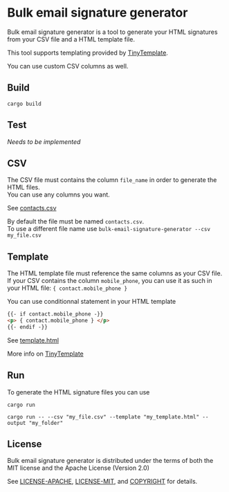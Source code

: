 # Bulk email signature generator

Bulk email signature generator is a tool to generate your HTML signatures from your CSV file and a HTML template file.

This tool supports templating provided by [TinyTemplate](https://github.com/bheisler/TinyTemplate).  

You can use custom CSV columns as well.

## Build

```
cargo build
```

## Test

_Needs to be implemented_

## CSV

The CSV file must contains the column `file_name` in order to generate the HTML files.  
You can use any columns you want. 

See [contacts.csv](./contacts.csv)

By default the file must be named `contacts.csv`.  
To use a different file name use `bulk-email-signature-generator --csv my_file.csv`

## Template

The HTML template file must reference the same columns as your CSV file.  
If your CSV contains the column `mobile_phone`, you can use it as such in your HTML file: `{ contact.mobile_phone }`

You can use conditionnal statement in your HTML template 

```html
{{- if contact.mobile_phone -}}
<p> { contact.mobile_phone } </p>
{{- endif -}}
```

See [template.html](./template.html)

More info on [TinyTemplate](https://github.com/bheisler/TinyTemplate)

## Run

To generate the HTML signature files you can use

```
cargo run

cargo run -- --csv "my_file.csv" --template "my_template.html" --output "my_folder"
```

## License

Bulk email signature generator is distributed under the terms of both the MIT license
and the Apache License (Version 2.0)

See [LICENSE-APACHE](LICENSE-APACHE), [LICENSE-MIT](LICENSE-MIT), and
[COPYRIGHT](COPYRIGHT) for details.
